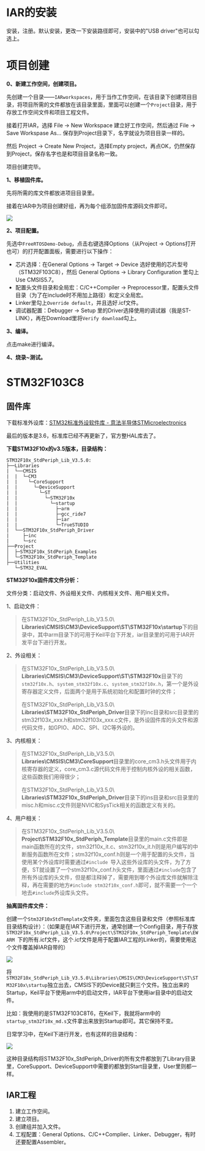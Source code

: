 # IAR的安装

安装，注册。默认安装，更改一下安装路径即可，安装中的"USB driver"也可以勾选上。

# 项目创建

**0、新建工作空间，创建项目。**

先创建一个目录——`IARworkspaces`，用于当作工作空间，在该目录下创建项目目录，将项目所需的文件都放在该目录里面，里面可以创建一个`Project`目录，用于存放工作空间文件和项目工程文件。

接着打开IAR，选择 File → New Workspace 建立好工作空间，然后通过 File → Save Workspase As...  保存到Project目录下，名字就设为项目目录一样的。

然后 Project → Create New Project，选择Empty project，再点OK，仍然保存到Project，保存名字也是和项目目录名称一致。

项目创建完毕。

**1、移植固件库。**

先将所需的库文件都放进项目目录里。

接着在IAR中为项目创建好组，再为每个组添加固件库源码文件即可。

![](../B-51&STM32/imgFreeRTOS/3.添加组和文件.png)

**2、项目配置。**

先选中`FreeRTOSDemo-Debug`，点击右键选择Options（从Project → Options打开也可）的打开配置面板，需要进行以下操作：

- 芯片选择：在General Options → Target → Device 选好使用的芯片型号（STM32F103C8），然后 General Options → Library Configuration 里勾上Use CMSIS5.7。
- 配置头文件目录和全局宏：C/C++Compiler → Preprocessor里，配置头文件目录（为了在include时不用加上路径）和定义全局宏。
- Linker里勾上`Override default`，并且选好.icf文件。
- 调试器配置：Debugger → Setup 里的Driver选择使用的调试器（我是ST-LINK），再在Download里将`Verify download`勾上。

**3、编译。**

点击make进行编译。

**4、烧录~测试。**

# STM32F103C8

## 固件库

下载标准外设库：[STM32标准外设软件库 - 意法半导体STMicroelectronics](https://www.st.com/zh/embedded-software/stm32-standard-peripheral-libraries.html)

最后的版本是3.6，标准库已经不再更新了，官方整HAL库去了。

**下载STM32F10x的v3.5版本，目录结构：**

```
STM32F10x_StdPeriph_Lib_V3.5.0:
├──Libraries
|  └──CMSIS
|  |  └─CM3
|  |    └─CoreSupport
|  |      └─DeviceSupport
|  |        └─ST
|  |          └─STM32F10x
|  |            └─startup
|  |              ├─arm
|  |              ├─gcc_ride7
|  |              ├─iar
|  |              └─TrueSTUDIO
|  └──STM32F10x_StdPeriph_Driver
|     ├─inc
|     └─src
├──Project
│  ├─STM32F10x_StdPeriph_Examples
│  └─STM32F10x_StdPeriph_Template
├──Utilities
   └─STM32_EVAL
```

**STM32F10x固件库文件分析：**

文件分类：启动文件、外设相关文件、内核相关文件、用户相关文件。

1、启动文件：

> 在STM32F10x_StdPeriph_Lib_V3.5.0\ **Libraries\CMSIS\CM3\DeviceSupport\ST\STM32F10x\startup**下的目录中，其中arm目录下的可用于Keil平台下开发，iar目录里的可用于IAR开发平台下进行开发。

2、外设相关：

> 在STM32F10x_StdPeriph_Lib_V3.5.0\ **Libraries\CMSIS\CM3\DeviceSupport\ST\STM32F10x**目录下的`stm32f10x.h`、`system_stm32f10x.c`、`system_stm32f10x.h`，第一个是外设寄存器定义文件，后面两个是用于系统初始化和配置时钟的文件；
>
> 在STM32F10x_StdPeriph_Lib_V3.5.0\ **Libraries\STM32F10x_StdPeriph_Driver**目录下的inc目录和src目录里的stm32f103x_xxx.h和stm32f103x_xxx.c文件，是外设固件库的头文件和源代码文件，如GPIO、ADC、SPI、I2C等外设的。

3、内核相关：

> 在STM32F10x_StdPeriph_Lib_V3.5.0\ **Libraries\CMSIS\CM3\CoreSupport**目录里的core_cm3.h头文件用于内核寄存器的定义，core_cm3.c源代码文件用于控制内核外设的相关函数，这些函数我们用得很少；
>
> 在STM32F10x_StdPeriph_Lib_V3.5.0\ **Libraries\STM32F10x_StdPeriph_Driver**目录下的ins目录和src目录里的misc.h和misc.c文件则是NVIC和SysTick相关的函数定义有关的。

4、用户相关：

> 在STM32F10x_StdPeriph_Lib_V3.5.0\ **Project\STM32F10x_StdPeriph_Template**目录里的main.c文件即是main函数所在的文件，stm32f10x_it.c、stm32f10x_it.h则是用户编写的中断服务函数所在文件；stm32f10x_conf.h则是一个用于配置的头文件，当使用某个外设库时需要通过`#include `导入这些外设库的头文件，为了方便，ST就设置了一个stm32f10x_conf.h头文件，里面通过`#include`包含了所有外设库的头文件，但是都注释掉了，需要用到哪个外设库文件就解除注释，再在需要的地方`#include stm32f10x_conf.h`即可，就不需要一个一个地去`#include`外设库头文件。

**抽离固件库文件：**

创建一个`Stm32F10xStdTemplate`文件夹，里面包含这些目录和文件（参照标准库目录结构设计）：（如果是在IAR下进行开发，通常创建一个Config目录，用于存放`STM32F10x_StdPeriph_Lib_V3.5.0\Project\STM32F10x_StdPeriph_Template\EWARM `下的所有.icf文件，这个.icf文件是用于配置IAR工程的Linker的，需要使用这个文件覆盖掉IAR自带的）

![](../B-51&STM32/imgFreeRTOS/5.STM32F10xStd.png)

将`STM32F10x_StdPeriph_Lib_V3.5.0\Libraries\CMSIS\CM3\DeviceSupport\ST\STM32F10x\startup`独立出去，CMSIS下的Device就只剩三个文件。独立出来的Startup，Keil平台下使用arm中的启动文件，IAR平台下使用iar目录中的启动文件。

比如：我使用的是STM32F103C8T6，在Keil下，我就将arm中的`startup_stm32f10x_md.s`文件拿出来放到Startup即可。其它保持不变。

日常学习中，在Keil下进行开发，也有这样的目录结构：

![](../B-51&STM32/imgFreeRTOS/5.STM32F10xStd2.png)

这种目录结构将STM32F10x_StdPeriph_Driver的所有文件都放到了Library目录里，CoreSupport、DeviceSupport中需要的都放到Start目录里，User里则都一样。



## IAR工程

1. 建立工作空间。
2. 建立项目。
3. 创建组并加入文件。
4. 工程配置：General Options、C/C++Complier、Linker、Debugger，有时还要配置Assembler。
























